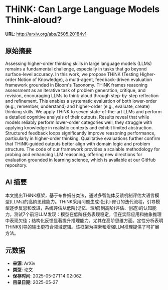 # THiNK: Can Large Language Models Think-aloud?

**URL**: http://arxiv.org/abs/2505.20184v1

## 原始摘要

Assessing higher-order thinking skills in large language models (LLMs)
remains a fundamental challenge, especially in tasks that go beyond
surface-level accuracy. In this work, we propose THiNK (Testing Higher-order
Notion of Knowledge), a multi-agent, feedback-driven evaluation framework
grounded in Bloom's Taxonomy. THiNK frames reasoning assessment as an iterative
task of problem generation, critique, and revision, encouraging LLMs to
think-aloud through step-by-step reflection and refinement. This enables a
systematic evaluation of both lower-order (e.g., remember, understand) and
higher-order (e.g., evaluate, create) thinking skills. We apply THiNK to seven
state-of-the-art LLMs and perform a detailed cognitive analysis of their
outputs. Results reveal that while models reliably perform lower-order
categories well, they struggle with applying knowledge in realistic contexts
and exhibit limited abstraction. Structured feedback loops significantly
improve reasoning performance, particularly in higher-order thinking.
Qualitative evaluations further confirm that THiNK-guided outputs better align
with domain logic and problem structure. The code of our framework provides a
scalable methodology for probing and enhancing LLM reasoning, offering new
directions for evaluation grounded in learning science, which is available at
our GitHub repository.


## AI 摘要

本文提出THiNK框架，基于布鲁姆分类法，通过多智能体反馈机制评估大语言模型(LLMs)的高阶思维能力。THiNK采用问题生成-批判-修订的迭代流程，引导模型逐步反思和改进，系统评估从低阶(记忆、理解)到高阶(评估、创造)的认知能力。测试7个前沿LLM发现：模型在低阶任务表现稳定，但在实际应用和抽象推理中表现欠佳；结构化反馈显著提升推理能力，尤其在高阶思维方面。定性分析表明THiNK引导的输出更符合领域逻辑。该框架为探索和增强LLM推理提供了可扩展方法。

## 元数据

- **来源**: ArXiv
- **类型**: 论文
- **保存时间**: 2025-05-27T14:02:06Z
- **目录日期**: 2025-05-27
